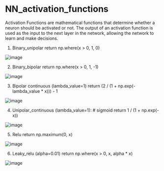 # NN_activation_functions

Activation Functions are mathematical functions that determine whether a neuron should be activated or not. The output of an activation function is used as the input to the next layer in the network, allowing the network to learn and make decisions.

1. Binary_unipolar
    return np.where(x > 0, 1, 0)

![image](https://github.com/user-attachments/assets/2c557a0d-6b3c-43c8-93a6-d2a24212efc9)


2. Binary_bipolar
    return np.where(x > 0, 1, -1)

![image](https://github.com/user-attachments/assets/5009305c-9a2a-4902-b5b1-b9f826e84ab9)


3. Bipolar continuous (lambda_value=1)
    return (2 / (1 + np.exp(-lambda_value * x))) - 1

![image](https://github.com/user-attachments/assets/8dccf996-dde5-4d0d-be4f-b51d077bec77)

    
4. Unipolar_continuous (lambda_value=1): # sigmoid
    return 1 / (1 + np.exp(-x))

![image](https://github.com/user-attachments/assets/f615f510-f1bf-4677-9695-6b5d8acd978f)


5. Relu
    return np.maximum(0, x)
   
![image](https://github.com/user-attachments/assets/15473f8f-ba83-424a-a7df-6e237526058f)


6. Leaky_relu (alpha=0.01)
    return np.where(x > 0, x, alpha * x)
    
![image](https://github.com/user-attachments/assets/a445a1ae-9398-4cb1-b293-32d3f0e6460d)

